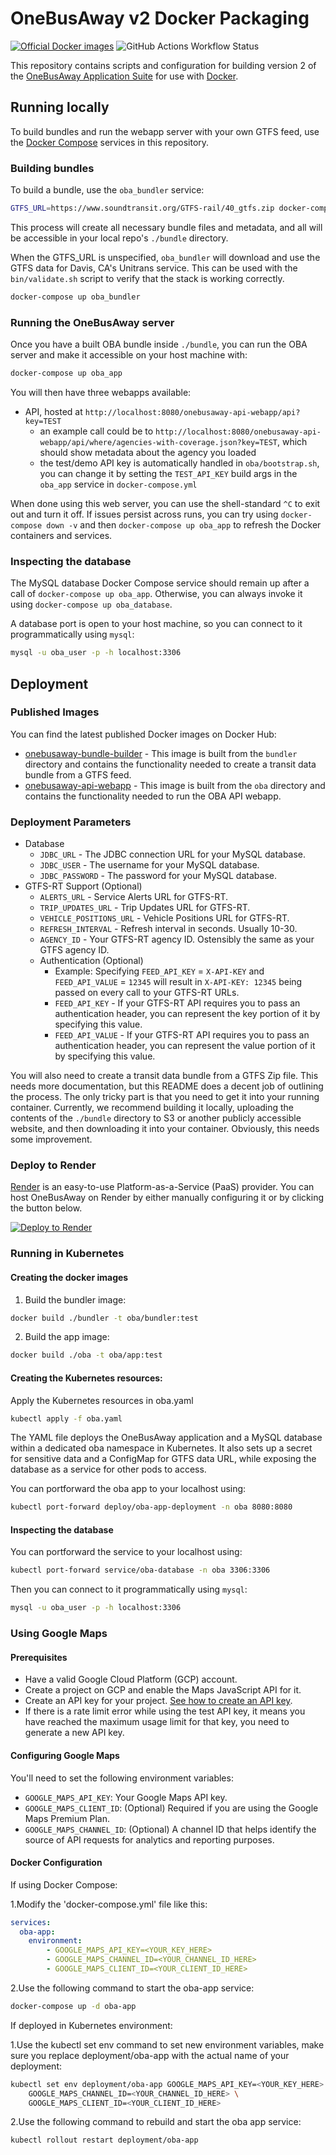# OneBusAway v2 Docker Packaging

<a href="https://hub.docker.com/u/opentransitsoftwarefoundation"><img alt="Official Docker images" src="https://img.shields.io/badge/Docker_Hub-images-green?logo=docker"></a> <img alt="GitHub Actions Workflow Status" src="https://img.shields.io/github/actions/workflow/status/onebusaway/onebusaway-docker/test.yaml?branch=main">

This repository contains scripts and configuration for building version 2 of the
[OneBusAway Application Suite](https://github.com/OneBusAway/onebusaway-application-modules)
for use with [Docker](https://www.docker.com/).

## Running locally

To build bundles and run the webapp server with your own GTFS feed, use the [Docker Compose](https://docs.docker.com/compose/) services in this repository.

### Building bundles

To build a bundle, use the `oba_bundler` service:

```bash
GTFS_URL=https://www.soundtransit.org/GTFS-rail/40_gtfs.zip docker-compose up oba_bundler
```

This process will create all necessary bundle files and metadata, and all will be accessible in your local repo's `./bundle` directory.

When the GTFS_URL is unspecified, `oba_bundler` will download and use the GTFS data for Davis, CA's Unitrans service. This can be used with the `bin/validate.sh` script to verify that the stack is working correctly.

```bash
docker-compose up oba_bundler
```

### Running the OneBusAway server

Once you have a built OBA bundle inside `./bundle`, you can run the OBA server and make it accessible on your host machine with:

```bash
docker-compose up oba_app
```

You will then have three webapps available:

- API, hosted at `http://localhost:8080/onebusaway-api-webapp/api?key=TEST`
  - an example call could be to `http://localhost:8080/onebusaway-api-webapp/api/where/agencies-with-coverage.json?key=TEST`, which should show metadata about the agency you loaded
  - the test/demo API key is automatically handled in `oba/bootstrap.sh`, you can change it by setting the `TEST_API_KEY` build args in the `oba_app` service in `docker-compose.yml`

When done using this web server, you can use the shell-standard `^C` to exit out and turn it off. If issues persist across runs, you can try using `docker-compose down -v` and then `docker-compose up oba_app` to refresh the Docker containers and services.

### Inspecting the database

The MySQL database Docker Compose service should remain up after a call of `docker-compose up oba_app`. Otherwise, you can always invoke it using `docker-compose up oba_database`.

A database port is open to your host machine, so you can connect to it programmatically using `mysql`:

```bash
mysql -u oba_user -p -h localhost:3306
```

## Deployment

### Published Images

You can find the latest published Docker images on Docker Hub:

* [onebusaway-bundle-builder](https://hub.docker.com/r/opentransitsoftwarefoundation/onebusaway-bundle-builder) - This image is built from the `bundler` directory and contains the functionality needed to create a transit data bundle from a GTFS feed.
* [onebusaway-api-webapp](https://hub.docker.com/r/opentransitsoftwarefoundation/onebusaway-api-webapp) - This image is built from the `oba` directory and contains the functionality needed to run the OBA API webapp.

### Deployment Parameters

* Database
  * `JDBC_URL` - The JDBC connection URL for your MySQL database.
  * `JDBC_USER` - The username for your MySQL database.
  * `JDBC_PASSWORD` - The password for your MySQL database.
* GTFS-RT Support (Optional)
  * `ALERTS_URL` - Service Alerts URL for GTFS-RT.
  * `TRIP_UPDATES_URL` - Trip Updates URL for GTFS-RT.
  * `VEHICLE_POSITIONS_URL` - Vehicle Positions URL for GTFS-RT.
  * `REFRESH_INTERVAL` - Refresh interval in seconds. Usually 10-30.
  * `AGENCY_ID` - Your GTFS-RT agency ID. Ostensibly the same as your GTFS agency ID.
  * Authentication (Optional)
    * Example: Specifying `FEED_API_KEY` = `X-API-KEY` and `FEED_API_VALUE` = `12345` will result in `X-API-KEY: 12345` being passed on every call to your GTFS-RT URLs.
    * `FEED_API_KEY` - If your GTFS-RT API requires you to pass an authentication header, you can represent the key portion of it by specifying this value.
    * `FEED_API_VALUE` - If your GTFS-RT API requires you to pass an authentication header, you can represent the value portion of it by specifying this value.

You will also need to create a transit data bundle from a GTFS Zip file. This needs more documentation, but this README does a decent job of outlining the process. The only tricky part is that you need to get it into your running container. Currently, we recommend building it locally, uploading the contents of the `./bundle` directory to S3 or another publicly accessible website, and then downloading it into your container. Obviously, this needs some improvement.

### Deploy to Render

[Render](https://www.render.com) is an easy-to-use Platform-as-a-Service (PaaS) provider. You can host OneBusAway on Render by either manually configuring it or by clicking the button below.

[![Deploy to Render](https://render.com/images/deploy-to-render-button.svg)](https://render.com/deploy?repo=https://github.com/oneBusAway/onebusaway-docker/)

### Running in Kubernetes

#### Creating the docker images

1. Build the bundler image:

```bash
docker build ./bundler -t oba/bundler:test
```

2. Build the app image:

```bash
docker build ./oba -t oba/app:test
```

#### Creating the Kubernetes resources:

Apply the Kubernetes resources in oba.yaml

```bash
kubectl apply -f oba.yaml
```

The YAML file deploys the OneBusAway application and a MySQL database within a dedicated oba namespace in Kubernetes. It also sets up a secret for sensitive data and a ConfigMap for GTFS data URL, while exposing the database as a service for other pods to access.

You can portforward the oba app to your localhost using:

```bash
kubectl port-forward deploy/oba-app-deployment -n oba 8080:8080
```

#### Inspecting the database

You can portforward the service to your localhost using:

```bash
kubectl port-forward service/oba-database -n oba 3306:3306
```

Then you can connect to it programmatically using `mysql`:

```bash
mysql -u oba_user -p -h localhost:3306
```

### Using Google Maps

#### Prerequisites

- Have a valid Google Cloud Platform (GCP) account.
- Create a project on GCP and enable the Maps JavaScript API for it.
- Create an API key for your project. [See how to create an API key](https://cloud.google.com/docs/authentication/api-keys).
- If there is a rate limit error while using the test API key, it means you have reached the maximum usage limit for that key, you need to generate a new API key.

#### Configuring Google Maps

You'll need to set the following environment variables:

- `GOOGLE_MAPS_API_KEY`: Your Google Maps API key.
- `GOOGLE_MAPS_CLIENT_ID`: (Optional) Required if you are using the Google Maps Premium Plan.
- `GOOGLE_MAPS_CHANNEL_ID`: (Optional) A channel ID that helps identify the source of API requests for analytics and reporting purposes.

#### Docker Configuration

If using Docker Compose:

1.Modify the 'docker-compose.yml' file like this:

```yaml
services:
  oba-app:
    environment:
        - GOOGLE_MAPS_API_KEY=<YOUR_KEY_HERE>
        - GOOGLE_MAPS_CHANNEL_ID=<YOUR_CHANNEL_ID_HERE>
        - GOOGLE_MAPS_CLIENT_ID=<YOUR_CLIENT_ID_HERE>
```

2.Use the following command to start the oba-app service:

```bash
docker-compose up -d oba-app
```


If deployed in Kubernetes environment:

1.Use the kubectl set env command to set new environment variables,
make sure you replace deployment/oba-app with the actual name of your deployment:

```bash
kubectl set env deployment/oba-app GOOGLE_MAPS_API_KEY=<YOUR_KEY_HERE> \
    GOOGLE_MAPS_CHANNEL_ID=<YOUR_CHANNEL_ID_HERE> \
    GOOGLE_MAPS_CLIENT_ID=<YOUR_CLIENT_ID_HERE>
```

2.Use the following command to rebuild and start the oba app service:

```bash
kubectl rollout restart deployment/oba-app
```

